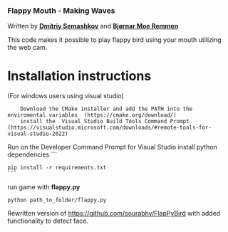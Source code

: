 

### Flappy Mouth - Making Waves

Written by [**Dmitriy Semashkov**](https://github.com/imsedim) and [**Bjørnar Moe Remmen**](https://github.com/bjornamr)

This code makes it possible to play flappy bird using your mouth utilizing the web cam.

# Installation instructions

(For windows users using visual studio) 
```
    Download the CMake installer and add the PATH into the enviromental variables  (https://cmake.org/download/)
    install the  Visual Studio Build Tools Command Prompt (https://visualstudio.microsoft.com/downloads/#remote-tools-for-visual-studio-2022)
```
    
Run on the Developer Command Prompt for Visual Studio
install python dependencies 
    ```
    
    pip install -r requirements.txt
    ```
    
    
run game with **flappy.py**

    python path_to_folder/flappy.py




Rewritten version of https://github.com/sourabhv/FlapPyBird with added functionality to detect face.





